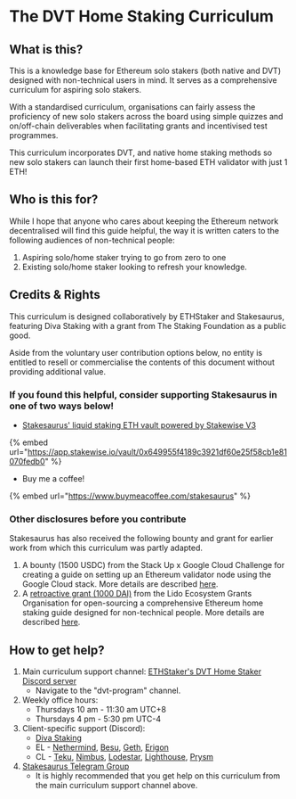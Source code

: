 # The DVT Home Staking Curriculum

## What is this?

This is a knowledge base for Ethereum solo stakers (both native and DVT) designed with non-technical users in mind. It serves as a comprehensive curriculum for aspiring solo stakers.

With a standardised curriculum, organisations can fairly assess the proficiency of new solo stakers across the board using simple quizzes and on/off-chain deliverables when facilitating grants and incentivised test programmes.

This curriculum incorporates DVT, and native home staking methods so new solo stakers can launch their first home-based ETH validator with just 1 ETH!

## Who is this for?

While I hope that anyone who cares about keeping the Ethereum network decentralised will find this guide helpful, the way it is written caters to the following audiences of non-technical people:

1. Aspiring solo/home staker trying to go from zero to one
2. Existing solo/home staker looking to refresh your knowledge.

## Credits & Rights

This curriculum is designed collaboratively by ETHStaker and Stakesaurus, featuring Diva Staking with a grant from The Staking Foundation as a public good.

Aside from the voluntary user contribution options below, no entity is entitled to resell or commercialise the contents of this document without providing additional value.&#x20;

### If you found this helpful, consider supporting Stakesaurus in one of two ways below!&#x20;

* [Stakesaurus' liquid staking ETH vault powered by Stakewise V3](https://app.stakewise.io/vault/0x649955f4189c3921df60e25f58cb1e81070fedb0)

{% embed url="https://app.stakewise.io/vault/0x649955f4189c3921df60e25f58cb1e81070fedb0" %}

* Buy me a coffee!

{% embed url="https://www.buymeacoffee.com/stakesaurus" %}

### Other disclosures before you contribute

Stakesaurus has also received the following bounty and grant for earlier work from which this curriculum was partly adapted.

1. A bounty (1500 USDC) from the Stack Up x Google Cloud Challenge for creating a guide on setting up an Ethereum validator node using the Google Cloud stack. More details are described [here](https://x.com/StackUpHQ/status/1701601281541091565).
2. A [retroactive grant (1000 DAI)](https://research.lido.fi/t/lido-community-lifeguards-initiative/4678/23?u=stakesaurus) from the Lido Ecosystem Grants Organisation for open-sourcing a comprehensive Ethereum home staking guide designed for non-technical people. More details are described [here](https://x.com/stakesaurus/status/1709419025435164696).

## How to get help?

1. Main curriculum support channel: [ETHStaker's DVT Home Staker Discord server](https://discord.gg/ethstaker)
   * Navigate to the "dvt-program" channel.
2. Weekly office hours:
   * Thursdays 10 am - 11:30 am UTC+8
   * Thursdays 4 pm - 5:30 pm UTC-4
3. Client-specific support (Discord):
   * [Diva Staking](https://discord.gg/gkgzbze4)
   * EL - [Nethermind](https://discord.gg/bphnunvcef), [Besu](https://discord.gg/consensys), [Geth](https://discord.gg/CYuF3A9S), [Erigon](https://github.com/ledgerwatch/erigon?tab=readme-ov-file#erigon-discord-server)
   * CL - [Teku](https://discord.gg/consensys), [Nimbus](https://discord.gg/AuDqCzQb), [Lodestar](https://discord.gg/AuPdTD6N), [Lighthouse](https://discord.gg/5U2R2Awu), [Prysm](https://discord.gg/prysmaticlabs)
4. [Stakesaurus Telegram Group](https://t.me/stakesaurus)
   * It is highly recommended that you get help on this curriculum from the main curriculum support channel above.
